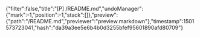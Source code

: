 {"filter":false,"title":"[P] /README.md","undoManager":{"mark":-1,"position":-1,"stack":[]},"preview":{"path":"/README.md","previewer":"preview.markdown"},"timestamp":1501573723041,"hash":"da39a3ee5e6b4b0d3255bfef95601890afd80709"}